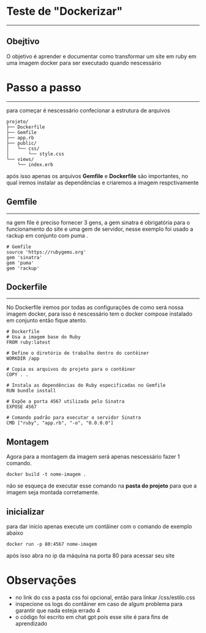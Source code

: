 # Teste de "Dockerizar"
---
## Obejtivo 
 O objetivo é aprender e documentar como transformar um site em ruby em uma imagem docker para ser executado quando nescessário 
# Passo a passo 
--- 
para começar é nescessário confecionar a estrutura de arquivos 

```
projeto/
├── Dockerfile
├── Gemfile
├── app.rb
├── public/
│   └── css/
│       └── style.css
└── views/
    └── index.erb
```
após isso apenas os arquivos **Gemfile** e **Dockerfile** são importantes, no qual iremos instalar as dependências e criaremos a imagem respctivamente 
## Gemfile 
---
na gem file é preciso fornecer 3 gens, a gem sinatra é obrigatória para o funcionamento do site e uma gem de servidor, nesse exemplo foi usado a rackup em conjunto com puma .
```
# Gemfile
source 'https://rubygems.org'
gem 'sinatra'
gem 'puma'
gem 'rackup'
```

## Dockerfile
---
No Dockerfile iremos por todas as configurações de como será nossa imagem docker, para isso é nescessário tem o docker compose instalado em conjunto então fique atento.
```
# Dockerfile
# Usa a imagem base do Ruby
FROM ruby:latest

# Define o diretório de trabalho dentro do contêiner
WORKDIR /app

# Copia os arquivos do projeto para o contêiner
COPY . .

# Instala as dependências do Ruby especificadas no Gemfile
RUN bundle install

# Expõe a porta 4567 utilizada pelo Sinatra
EXPOSE 4567

# Comando padrão para executar o servidor Sinatra
CMD ["ruby", "app.rb", "-o", "0.0.0.0"]

```

## Montagem 
Agora para a montagem da imagem será apenas nescessário fazer 1 comando.

```
docker build -t nome-imagem .
```
não se esqueça de executar esse comando na **pasta do projeto** para que a imagem seja montada corretamente.

## inicializar 
para dar inicio apenas execute um contâiner com o comando de exemplo abaixo 
```
docker run -p 80:4567 nome-imagem
```
após isso abra no ip da máquina na porta 80 para acessar seu site

# Observações 
* no link do css a pasta css foi opcional, então para linkar /css/estilo.css
* inspecione os logs do contâiner em caso de algum problema para garantir que nada esteja errado 4
* o código foi escrito em chat gpt pois esse site é para fins de aprendizado